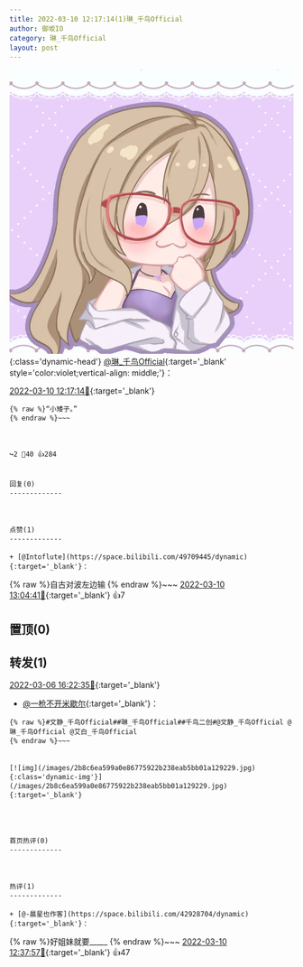 ```yaml
---
title: 2022-03-10 12:17:14(1)琳_千鸟Official
author: 御坂IO
category: 琳_千鸟Official
layout: post
---
```


![img](/images/c0a88f85ebd0d056f37b114e0748e69556c8b488.jpg){:class='dynamic-head'}
[@琳_千鸟Official](https://space.bilibili.com/1620923329/dynamic){:target='_blank' style='color:violet;vertical-align: middle;'}：

[2022-03-10 12:17:14🔗](https://t.bilibili.com/635858887364313104){:target='_blank'}

~~~
{% raw %}“小矮子。”
{% endraw %}~~~



↪️2 💬40 👍284


回复(0)
-------------



点赞(1)
-------------

+ [@Intoflute](https://space.bilibili.com/49709445/dynamic){:target='_blank'}：
~~~
{% raw %}自古对波左边输
{% endraw %}~~~
[2022-03-10 13:04:41🔗](https://t.bilibili.com/635858887364313104#reply105009465056){:target='_blank'} 👍7


置顶(0)
-------------



转发(1)
-------------

[2022-03-06 16:22:35🔗](https://t.bilibili.com/634437772886671377){:target='_blank'}
+ [@一枪不开米歇尔](https://space.bilibili.com/3427592/dynamic){:target='_blank'}：
~~~
{% raw %}#文静_千鸟Official##琳_千鸟Official##千鸟二创#@文静_千鸟Official @琳_千鸟Official @艾白_千鸟Official 
{% endraw %}~~~


[![img](/images/2b8c6ea599a0e86775922b238eab5bb01a129229.jpg){:class='dynamic-img'}](/images/2b8c6ea599a0e86775922b238eab5bb01a129229.jpg){:target='_blank'}




首页热评(0)
-------------



热评(1)
-------------

+ [@-晨星也作客](https://space.bilibili.com/42928704/dynamic){:target='_blank'}：
~~~
{% raw %}好姐妹就要_____
{% endraw %}~~~
[2022-03-10 12:37:57🔗](https://t.bilibili.com/635858887364313104#reply105006740544){:target='_blank'} 👍47


